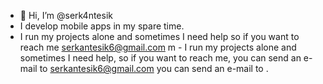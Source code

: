 - 👋 Hi, I’m @serk4ntesik
- I develop mobile apps in my spare time. 
- I run my projects alone and sometimes I need help so if you want to reach me serkantesik6@gmail.com m - I run my projects alone and sometimes I need help, so if you want to reach me, you can send an e-mail to serkantesik6@gmail.com you can send an e-mail to . 
